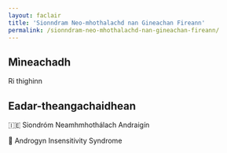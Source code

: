 ```yaml
---
layout: faclair
title: 'Sionndram Neo-mhothalachd nan Gineachan Fireann'
permalink: /sionndram-neo-mhothalachd-nan-gineachan-fireann/
---
```


## Mìneachadh

Ri thighinn

## Eadar-theangachaidhean

&#x1f1ee;&#x1f1ea; Siondróm Neamhmhothálach Andraigín

&#x1f3f4;&#xe0067;&#xe0062;&#xe0065;&#xe006e;&#xe0067;&#xe007f; Androgyn Insensitivity Syndrome